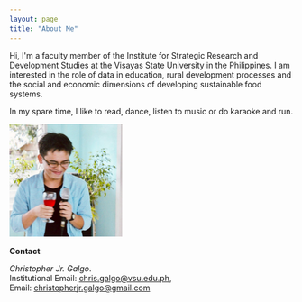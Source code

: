 ```yaml
---
layout: page
title: "About Me"
---
```


Hi, I'm a faculty member of the Institute for Strategic Research and Development Studies at the Visayas State University in the Philippines. I am interested in the role of data in education, rural development processes  and the social and economic dimensions of developing sustainable food systems. 

In my spare time, I like to read, dance, listen to music or do karaoke and run. 

<img src="/assets/images/profilepic.jpeg" width="200">

**Contact**

*Christopher Jr. Galgo*.  
Institutional Email: [chris.galgo@vsu.edu.ph](chris.galgo@vsu.edu.ph),  
Email: [christopherjr.galgo@gmail.com](christopherjr.galgo@gmail.com)
